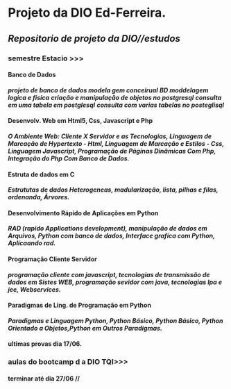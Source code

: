 #  Projeto da DIO Ed-Ferreira.
##  ***Repositorio de projeto  da DIO//estudos***
### semestre Estacio >>>
#### Banco de Dados
***projeto de banco de dados  modela gem conceirual***
***BD moddelagem logica e fisica***
***criação e manipulação de objetos no postgresql***
***consulta em uma tabela em postglesql***
***consulta com varias tabelas no posteglisql***
####  Desenvolv. Web em Html5, Css, Javascript e Php
***O Ambiente Web: Cliente X Servidor e as Tecnologias, Linguagem de Marcação de Hypertexto - Html,  Linguagem de Marcação e Estilos - Css, Linguagem Javascript, Programação de Páginas Dinâmicas Com Php, Integração do Php Com Banco de Dados.***

#### Estruta de dados em C
***Estrututas de dados Heterogeneas, madularização, lista, pilhas e filas, ordenanda, Árvores.***

#### Desenvolvimento Rápido de Aplicações em Python
***RAD (rapido Applications development),  manipulação de dados em Arquivos, Python com banco de dados, Interface grafica com Python, Aplicaando rad.***
#### Programação Cliente Servidor
***programação cliente com javascript, tecnologias de transmissão de dados em Sistes WEB, programação sevidor com java, tecnologias lpa e jee, Webservices.***
#### Paradigmas de Ling. de Programação em Python
***Paradigmas e Linguagem Python, Python Básico, Python Básico, Python Orientado a Objetos,Python em Outros Paradigmas.***
#### ultimas provas dia 17/06.


### aulas do bootcamp d a DIO TQI>>>
#### terminar até dia 27/06 // 
